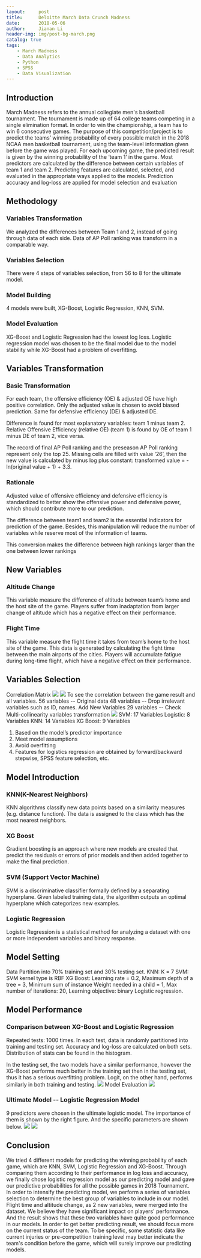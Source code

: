 ```yaml
---
layout:     post
title:      Deloitte March Data Crunch Madness
date:       2018-05-06
author:     Jianan Li
header-img: img/post-bg-march.png
catalog: true
tags:
    - March Madness
    - Data Analytics
    - Python
    - SPSS
    - Data Visualization
---
```


## Introduction

March Madness refers to the annual collegiate men's basketball tournament. The tournament is made up of 64 college teams competing in a single elimination format. In order to win the championship, a team has to win 6 consecutive games. 
The purpose of this competition/project is to predict the teams’ winning probability of every possible match in the 2018 NCAA men basketball tournament, using the team-level information given before the game was played. 
For each upcoming game, the predicted result is given by the winning probability of the ‘team 1’ in the game. Most predictors are calculated by the difference between certain variables of team 1 and team 2. Predicting features are calculated, selected, and evaluated in the appropriate ways applied to the models. Prediction accuracy and log-loss are applied for model selection and evaluation

## Methodology
### Variables Transformation
We analyzed the differences between Team 1 and 2, instead of going through data of each side. 
Data of AP Poll ranking was transform in a comparable way.

### Variables Selection
There were 4 steps of variables selection, from 56 to 8 for the ultimate model.

### Model Building
4 models were built, XG-Boost, Logistic Regression, KNN, SVM.

### Model Evaluation
XG-Boost and Logistic Regression had the lowest log loss. Logistic regression model was chosen to be the final model due to the model stability while XG-Boost had a problem of overfitting.

## Variables Transformation
### Basic Transformation
For each team, the offensive efficiency (OE) & adjusted OE have high positive correlation. Only the adjusted value is chosen to avoid biased prediction. Same for defensive efficiency (DE) & adjusted DE. 

Difference is found for most explanatory variables: team 1 minus team 2. Relative Offensive Efficiency (relative OE) (team 1) is found by OE of team 1 minus DE of team 2, vice versa.

The record of final AP Poll ranking and the preseason AP Poll ranking represent only the top 25. Missing cells are filled with value ‘26’, then the new value is calculated by minus log plus constant: transformed value = -ln(original value + 1) + 3.3.

### Rationale
Adjusted value of offensive efficiency and defensive efficiency is standardized to better show the offensive power and defensive power, which should contribute more to our prediction.

The difference between team1 and team2 is the essential indicators for prediction of the game. Besides, this manipulation will reduce the number of variables while reserve most of the information of teams.

This conversion makes the difference between high rankings larger than the one between lower rankings

## New Variables
### Altitude Change
This variable measure the difference of altitude between team’s home and the host site of the game. Players suffer from inadaptation from larger change of altitude which has a negative effect on their performance.

### Flight Time
This variable measure the flight time it takes from team’s home to the host site of the game. This data is generated by calculating the fight time between the main airports of the cities. Players will accumulate fatigue during long-time flight, which have a negative effect on their performance.

## Variables Selection
Correlation Matrix
![](https://raw.githubusercontent.com/StellaLi93/MarkDown-Photos/master/March/1.png)
![](https://raw.githubusercontent.com/StellaLi93/MarkDown-Photos/master/March/2.png)
To see the correlation between the game result and all variables.
56 variables -- Original data
48 variables -- Drop irrelevant variables such as ID, names. Add New Variables
29 variables -- Check Multi-collinearity variables transformation
![](https://raw.githubusercontent.com/StellaLi93/MarkDown-Photos/master/March/3.png)
SVM: 17 Variables
Logistic: 8 Variables
KNN: 14 Variables
XG Boost: 9 Variables
1. Based on the model’s predictor importance
2. Meet model assumptions
3. Avoid overfitting
4. Features for logistics regression are obtained by forward/backward stepwise, SPSS feature selection, etc.

## Model Introduction

### KNN(K-Nearest Neighbors)
KNN algorithms classify new data points based on a similarity measures (e.g. distance function). The data is assigned to the class which has the most nearest neighbors.

### XG Boost
Gradient boosting is an approach where new models are created that predict the residuals or errors of prior models and then added together to make the final prediction. 

### SVM (Support Vector Machine)
SVM is a discriminative classifier formally defined by a separating hyperplane. Given labeled training data, the algorithm outputs an optimal hyperplane which categorizes new examples.

### Logistic Regression
Logistic Regression is a statistical method for analyzing a dataset with one or more independent variables and binary response.

## Model Setting
Data Partition into 70% training set and 30% testing set.
KNN: K = 7
SVM: SVM kernel type is RBF 
XG Boost:
	Learning rate = 0.2, 
	Maximum depth of a tree = 3,
	Minimum sum of instance Weight needed in a child = 1, 
	Max number of iterations: 20,
	Learning objective: binary Logistic regression.

## Model Performance
### Comparison between XG-Boost and Logistic Regression
Repeated tests: 1000 times. In each test, data is randomly partitioned into training and testing set. Accuracy and log-loss are calculated on both sets. Distribution of stats can be found in the histogram.

In the testing set, the two models have a similar performance, however the XG-Boost performs much better in the training set then in the testing set, thus it has a serious overfitting problem. Logit, on the other hand, performs similarly in both training and testing.
![](https://raw.githubusercontent.com/StellaLi93/MarkDown-Photos/master/March/4.png)
Model Evaluation
![](https://raw.githubusercontent.com/StellaLi93/MarkDown-Photos/master/March/6.png)

### Ultimate Model -- Logistic Regression Model
9 predictors were chosen in the ultimate logistic model. The importance of them is shown by the right figure. And the specific parameters are shown below. 
![](https://raw.githubusercontent.com/StellaLi93/MarkDown-Photos/master/March/7.jpg)
![](https://raw.githubusercontent.com/StellaLi93/MarkDown-Photos/master/March/8.png)

## Conclusion
We tried 4 different models for predicting the winning probability of each game, which are KNN, SVM, Logistic Regression and XG-Boost. Through comparing them according to their performance in log loss and accuracy, we finally chose logistic regression model as our predicting model and gave our predictive probabilities for all the possible games in 2018 Tournament. 
In order to intensify the predicting model, we perform a series of variables selection to determine the best group of variables to include in our model. 
Flight time and altitude change, as 2 new variables, were merged into the dataset. We believe they have significant impact on players' performance. And the result shows that these two variables have quite good performance in our models. 
In order to get better predicting result, we should focus more on the current status of the team. To be specific, some statistic data like current injuries or pre-competition training level may better indicate the team's condition before the game, which will surely improve our predicting models.

